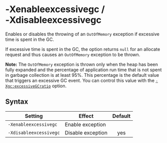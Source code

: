 <!--
* Copyright (c) 2017, 2018 IBM Corp. and others
*
* This program and the accompanying materials are made
* available under the terms of the Eclipse Public License 2.0
* which accompanies this distribution and is available at
* https://www.eclipse.org/legal/epl-2.0/ or the Apache
* License, Version 2.0 which accompanies this distribution and
* is available at https://www.apache.org/licenses/LICENSE-2.0.
*
* This Source Code may also be made available under the
* following Secondary Licenses when the conditions for such
* availability set forth in the Eclipse Public License, v. 2.0
* are satisfied: GNU General Public License, version 2 with
* the GNU Classpath Exception [1] and GNU General Public
* License, version 2 with the OpenJDK Assembly Exception [2].
*
* [1] https://www.gnu.org/software/classpath/license.html
* [2] http://openjdk.java.net/legal/assembly-exception.html
*
* SPDX-License-Identifier: EPL-2.0 OR Apache-2.0 OR GPL-2.0 WITH
* Classpath-exception-2.0 OR LicenseRef-GPL-2.0 WITH Assembly-exception
-->

# ‑Xenableexcessivegc / ‑Xdisableexcessivegc

Enables or disables the throwing of an `OutOfMemory` exception if excessive time is spent in the GC.

If excessive time is spent in the GC, the option returns `null` for an allocate request and thus causes an `OutOfMemory` exception to be thrown.

<i class="fa fa-pencil-square-o" aria-hidden="true"></i> **Note:** The `OutOfMemory` exception is thrown only when the heap has been fully expanded and the percentage of application run time that is not spent in garbage collection is at least 95%. This percentage is the default value that triggers an excessive GC event. You can control this value with the [`-Xgc:excessiveGCratio`](xgc.md#excessivegcratio) option.

## Syntax

| Setting               | Effect            | Default                                                                            |
|-----------------------|-------------------|:----------------------------------------------------------------------------------:|
|`-Xenableexcessivegc`  | Enable exception  |                                                                                    |
|`-Xdisableexcessivegc` | Disable exception | <i class="fa fa-check" aria-hidden="true"></i><span class="sr-only">yes</span> |



<!-- ==== END OF TOPIC ==== xenableexcessivegc.md ==== -->
<!-- ==== END OF TOPIC ==== xdisableexcessivegc.md ==== -->

